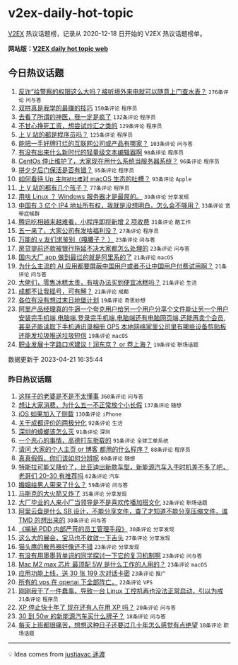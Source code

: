 # v2ex-daily-hot-topic

[V2EX](https://www.v2ex.com/) 热议话题榜，记录从 2020-12-18 日开始的 V2EX 热议话题榜单。

**网站版：[V2EX daily hot topic web](https://boojack.github.io/v2ex-daily-hot-topic-web/)**

## 今日热议话题

<!-- TODAY BEGIN -->

1. [反诈”给警察的权限这么大吗？接听境外来电就可以随意上门查水表？](https://www.v2ex.com/t/934314) `276条评论` `问与答`
1. [双拼真是我学的最赚的技巧](https://www.v2ex.com/t/934298) `150条评论` `程序员`
1. [去看了所谓的神医，我一定是疯了](https://www.v2ex.com/t/934323) `132条评论` `程序员`
1. [不甘心挣死工资，想尝试炒汇之类的](https://www.v2ex.com/t/934228) `129条评论` `程序员`
1. [上 V 站的都是程序员吗？](https://www.v2ex.com/t/934215) `125条评论` `程序员`
1. [能把一手好牌打烂的互联网公司或产品有哪家？](https://www.v2ex.com/t/934248) `103条评论` `问与答`
1. [有没有出来什么新时代的轻量级文本编辑器啊](https://www.v2ex.com/t/934332) `98条评论` `程序员`
1. [CentOs 停止维护了，大家现在用什么系统当服务器系统？](https://www.v2ex.com/t/934262) `96条评论` `程序员`
1. [拼夕夕后门保活是否有错？](https://www.v2ex.com/t/934361) `95条评论` `程序员`
1. [如何看待 Up 主`阿祯吐槽`对 macOS 生态的吐槽？](https://www.v2ex.com/t/934199) `93条评论` `Apple`
1. [上 V 站的都有几个孩子？](https://www.v2ex.com/t/934253) `77条评论` `程序员`
1. [用啥 Linux ？ Windows 服务器才是最屌的。](https://www.v2ex.com/t/934334) `39条评论` `分享发现`
1. [中国有 3 亿个 IP4 地址所有权，我就是没想明白，怎么会不够用？](https://www.v2ex.com/t/934365) `33条评论` `宽带症候群`
1. [腾讯吃相越来越难看，小程序即将新增 2 项收费](https://www.v2ex.com/t/934280) `31条评论` `酷工作`
1. [五一来了，大家公司有发啥福利没？](https://www.v2ex.com/t/934267) `27条评论` `程序员`
1. [万能的 v 友们求鉴别（嘎腰子？ ）](https://www.v2ex.com/t/934369) `23条评论` `问与答`
1. [房贷提前还款被银行拖延不决大家都怎么处理的](https://www.v2ex.com/t/934216) `23条评论` `问与答`
1. [国内大厂 app 做到最烂的就是阿里系的了](https://www.v2ex.com/t/934321) `21条评论` `macOS`
1. [为什么主流的 AI 应用都要屏蔽中国用户或者不让中国用户付费试用啊？](https://www.v2ex.com/t/934245) `21条评论` `问与答`
1. [大佬们，零售冰糕太贵，有啥办法买到便宜冰糕吗？](https://www.v2ex.com/t/934241) `21条评论` `生活`
1. [成都不让我摇号，可有解？](https://www.v2ex.com/t/934193) `21条评论` `成都`
1. [各位有没有想过末日地堡计划](https://www.v2ex.com/t/934404) `19条评论` `奇思妙想`
1. [阿里产品经理真的牛逼一个夸克用户给另一个用户分享个文件能让另一个用户安装完手机端,电脑端,登录完手机端,电脑端还有电脑网页端,还能再卖个会员,甚至还能读取下手机通讯录相册 GPS 本地网络家里公司里有哪些设备剪贴板还能发垃圾推送垃圾短信](https://www.v2ex.com/t/934401) `19条评论` `macOS`
1. [职业发展十字路口求建议！润东京？ or 卷上海？](https://www.v2ex.com/t/934309) `19条评论` `职场话题`

数据更新于 2023-04-21 16:35:44

<!-- TODAY END -->

### 昨日热议话题

<!-- YESTERDAY BEGIN -->

1. [这样子的老婆是不是不太懂事](https://www.v2ex.com/t/933893) `360条评论` `问与答`
1. [想让大家消费，为什么五一不正常放个小长假](https://www.v2ex.com/t/933929) `137条评论` `随想`
1. [iOS 如果加入了侧载](https://www.v2ex.com/t/933955) `130条评论` `iPhone`
1. [关于成都评价的两极分化](https://www.v2ex.com/t/933992) `92条评论` `生活`
1. [深圳的蟑螂该怎么灭](https://www.v2ex.com/t/933898) `91条评论` `深圳`
1. [一个恶心的事情，高德打车拒载的](https://www.v2ex.com/t/933910) `91条评论` `全球工单系统`
1. [请问 大家的个人主页 or 博客 都用的什么程序？](https://www.v2ex.com/t/933986) `88条评论` `程序员`
1. [真真假假，你们该如何分辨呢](https://www.v2ex.com/t/933903) `80条评论` `随想`
1. [特斯拉可能又降价了，比亚迪出新款车型，新能源汽车入手时机差不多了吧，老哥们 20-30 有推荐吗](https://www.v2ex.com/t/933919) `62条评论` `汽车`
1. [婚姻给男人带来了什么？](https://www.v2ex.com/t/934076) `59条评论` `问与答`
1. [马斯克的大火箭又炸了](https://www.v2ex.com/t/934155) `35条评论` `分享发现`
1. [大厂毕业的人来小厂当领导是不是喜欢传播加班文化](https://www.v2ex.com/t/933991) `32条评论` `职场话题`
1. [阿里云盘是什么 SB 设计，不能分享文件，查了才知道不能分享压缩文件，谁 TMD 的想出来的](https://www.v2ex.com/t/934111) `30条评论` `问与答`
1. [《揭秘 PDD 内部严苛的员工管理手段》](https://www.v2ex.com/t/934052) `30条评论` `分享发现`
1. [这么大的展会，宝马也不收敛一下舌头](https://www.v2ex.com/t/934006) `27条评论` `分享发现`
1. [猫头鹰的散热器好像还不错](https://www.v2ex.com/t/934134) `23条评论` `分享发现`
1. [有没有用墨墨背单词的同学探讨一下它的复习机制啊](https://www.v2ex.com/t/934107) `23条评论` `问与答`
1. [Mac M2 max 芯片 最顶配 5W 是什么工作的人用的？](https://www.v2ex.com/t/934039) `23条评论` `macOS`
1. [应用功能上线，送 30 张 199 次对话卡密](https://www.v2ex.com/t/933895) `23条评论` `推广`
1. [所有的 vps 在 openai 下全部阵亡，](https://www.v2ex.com/t/934161) `22条评论` `VPS`
1. [刚刚我干了一件蠢事，导致一台 Linux 工控机再也没法正常启动，引以为戒](https://www.v2ex.com/t/933914) `21条评论` `程序员`
1. [XP 停止快十年了 现在还有人在用 XP 吗？](https://www.v2ex.com/t/933904) `20条评论` `问与答`
1. [30 到 50w 的新能源汽车买什么牌子？](https://www.v2ex.com/t/934096) `18条评论` `问与答`
1. [每天上班都很痛苦，想想这种日子还要过几十年怎么感觉有点绝望](https://www.v2ex.com/t/934078) `18条评论` `职场话题`

<!-- YESTERDAY END -->

---

💡 Idea comes from [justjavac 迷渡](https://github.com/justjavac/)
